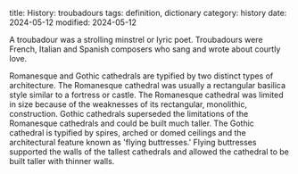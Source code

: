title: History: troubadours
tags: definition, dictionary
category: history
date: 2024-05-12
modified: 2024-05-12


A troubadour was a strolling minstrel or lyric
 poet. Troubadours were French, Italian and Spanish composers who
 sang and wrote about courtly love.



Romanesque and Gothic
 cathedrals are typified by two distinct types of architecture. The
 Romanesque cathedral was usually a rectangular basilica style
 similar to a fortress or castle. The Romanesque cathedral was
 limited in size because of the weaknesses of its rectangular,
 monolithic, construction.
 Gothic cathedrals superseded the limitations of the Romanesque
 cathedrals and could be built much taller.
 The Gothic cathedral is typified by spires, arched or domed ceilings
 and the architectural feature known as 'flying buttresses.' Flying
 buttresses supported the walls of the tallest cathedrals and
 allowed the cathedral to be built taller with thinner walls.





